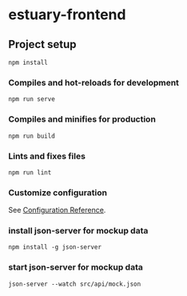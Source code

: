 # estuary-frontend

## Project setup
```
npm install
```

### Compiles and hot-reloads for development
```
npm run serve
```

### Compiles and minifies for production
```
npm run build
```

### Lints and fixes files
```
npm run lint
```

### Customize configuration
See [Configuration Reference](https://cli.vuejs.org/config/).

### install json-server for mockup data
```
npm install -g json-server
```

### start json-server for mockup data
```
json-server --watch src/api/mock.json
```
